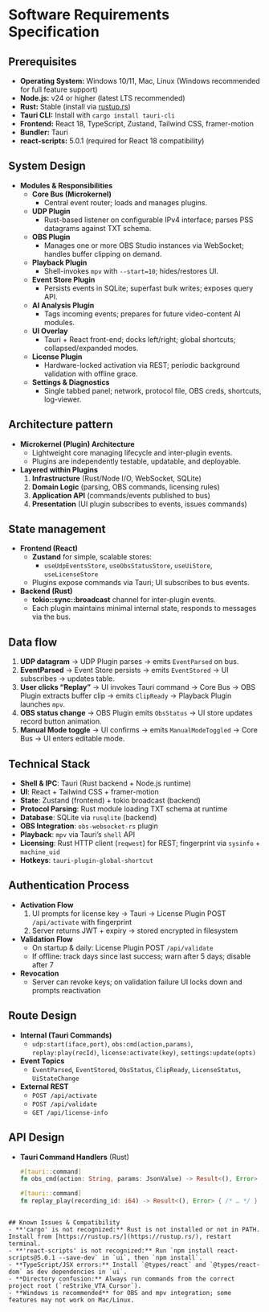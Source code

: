 # Software Requirements Specification

## Prerequisites
- **Operating System:** Windows 10/11, Mac, Linux (Windows recommended for full feature support)
- **Node.js:** v24 or higher (latest LTS recommended)
- **Rust:** Stable (install via [rustup.rs](https://rustup.rs/))
- **Tauri CLI:** Install with `cargo install tauri-cli`
- **Frontend:** React 18, TypeScript, Zustand, Tailwind CSS, framer-motion
- **Bundler:** Tauri
- **react-scripts:** 5.0.1 (required for React 18 compatibility)

## System Design
- **Modules & Responsibilities**  
  - **Core Bus (Microkernel)**  
    - Central event router; loads and manages plugins.  
  - **UDP Plugin**  
    - Rust-based listener on configurable IPv4 interface; parses PSS datagrams against TXT schema.  
  - **OBS Plugin**  
    - Manages one or more OBS Studio instances via WebSocket; handles buffer clipping on demand.  
  - **Playback Plugin**  
    - Shell-invokes `mpv` with `--start=10`; hides/restores UI.  
  - **Event Store Plugin**  
    - Persists events in SQLite; superfast bulk writes; exposes query API.  
  - **AI Analysis Plugin**  
    - Tags incoming events; prepares for future video-content AI modules.  
  - **UI Overlay**  
    - Tauri + React front-end; docks left/right; global shortcuts; collapsed/expanded modes.  
  - **License Plugin**  
    - Hardware-locked activation via REST; periodic background validation with offline grace.  
  - **Settings & Diagnostics**  
    - Single tabbed panel; network, protocol file, OBS creds, shortcuts, log-viewer.

## Architecture pattern
- **Microkernel (Plugin) Architecture**  
  - Lightweight core managing lifecycle and inter-plugin events.  
  - Plugins are independently testable, updatable, and deployable.  
- **Layered within Plugins**  
  1. **Infrastructure** (Rust/Node I/O, WebSocket, SQLite)  
  2. **Domain Logic** (parsing, OBS commands, licensing rules)  
  3. **Application API** (commands/events published to bus)  
  4. **Presentation** (UI plugin subscribes to events, issues commands)

## State management
- **Frontend (React)**  
  - **Zustand** for simple, scalable stores:  
    - `useUdpEventsStore`, `useObsStatusStore`, `useUiStore`, `useLicenseStore`  
  - Plugins expose commands via Tauri; UI subscribes to bus events.  
- **Backend (Rust)**  
  - **tokio::sync::broadcast** channel for inter-plugin events.  
  - Each plugin maintains minimal internal state, responds to messages via the bus.

## Data flow
1. **UDP datagram** → UDP Plugin parses → emits `EventParsed` on bus.  
2. **EventParsed** → Event Store persists → emits `EventStored` → UI subscribes → updates table.  
3. **User clicks “Replay”** → UI invokes Tauri command → Core Bus → OBS Plugin extracts buffer clip → emits `ClipReady` → Playback Plugin launches `mpv`.  
4. **OBS status change** → OBS Plugin emits `ObsStatus` → UI store updates record button animation.  
5. **Manual Mode toggle** → UI confirms → emits `ManualModeToggled` → Core Bus → UI enters editable mode.

## Technical Stack
- **Shell & IPC**: Tauri (Rust backend + Node.js runtime)  
- **UI**: React + Tailwind CSS + framer-motion  
- **State**: Zustand (frontend) + tokio broadcast (backend)  
- **Protocol Parsing**: Rust module loading TXT schema at runtime  
- **Database**: SQLite via `rusqlite` (backend)  
- **OBS Integration**: `obs-websocket-rs` plugin  
- **Playback**: `mpv` via Tauri’s `shell` API  
- **Licensing**: Rust HTTP client (`reqwest`) for REST; fingerprint via `sysinfo` + `machine_uid`  
- **Hotkeys**: `tauri-plugin-global-shortcut`

## Authentication Process
- **Activation Flow**  
  1. UI prompts for license key → Tauri → License Plugin POST `/api/activate` with fingerprint  
  2. Server returns JWT + expiry → stored encrypted in filesystem  
- **Validation Flow**  
  - On startup & daily: License Plugin POST `/api/validate`  
  - If offline: track days since last success; warn after 5 days; disable after 7  
- **Revocation**  
  - Server can revoke keys; on validation failure UI locks down and prompts reactivation

## Route Design
- **Internal (Tauri Commands)**  
  - `udp:start(iface,port)`, `obs:cmd(action,params)`, `replay:play(recId)`, `license:activate(key)`, `settings:update(opts)`  
- **Event Topics**  
  - `EventParsed`, `EventStored`, `ObsStatus`, `ClipReady`, `LicenseStatus`, `UiStateChange`  
- **External REST**  
  - `POST /api/activate`  
  - `POST /api/validate`  
  - `GET /api/license-info`

## API Design
- **Tauri Command Handlers** (Rust)  
  ```rust
  #[tauri::command]
  fn obs_cmd(action: String, params: JsonValue) -> Result<(), Error> { /* … */ }

  #[tauri::command]
  fn replay_play(recording_id: i64) -> Result<(), Error> { /* … */ }
```

## Known Issues & Compatibility
- **'cargo' is not recognized:** Rust is not installed or not in PATH. Install from [https://rustup.rs/](https://rustup.rs/), restart terminal.
- **'react-scripts' is not recognized:** Run `npm install react-scripts@5.0.1 --save-dev` in `ui`, then `npm install`.
- **TypeScript/JSX errors:** Install `@types/react` and `@types/react-dom` as dev dependencies in `ui`.
- **Directory confusion:** Always run commands from the correct project root (`reStrike_VTA_Cursor`).
- **Windows is recommended** for OBS and mpv integration; some features may not work on Mac/Linux.
